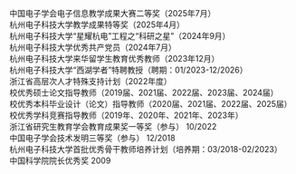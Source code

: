 中国电子学会电子信息教学成果大赛二等奖（2025年7月）   
杭州电子科技大学教学成果特等奖（2025年4月）   
杭州电子科技大学“星耀杭电”工程之“科研之星”（2024年9月）   
杭州电子科技大学优秀共产党员（2024年7月）   
杭州电子科技大学来华留学生教育优秀教师（2023年12月）   
杭州电子科技大学“西湖学者”特聘教授（聘期：01/2023-12/2026）   
浙江省高层次人才特殊支持计划（2022年度）   
校优秀硕士论文指导教师（2019届、2021届、2022届、2023届、2024届）   
校优秀本科毕业设计（论文）指导教师（2020届、2021届、2022届、2025届）   
校优秀学科竞赛指导教师（2019年、2020年、2021年、2023年）   
浙江省研究生教育学会教育成果奖一等奖（参与） 10/2022   
中国电子学会技术发明三等奖（参与） 12/2018   
杭州电子科技大学首批优秀骨干教师培养计划（培养期：03/2018-02/2023）   
中国科学院院长优秀奖  2009   
